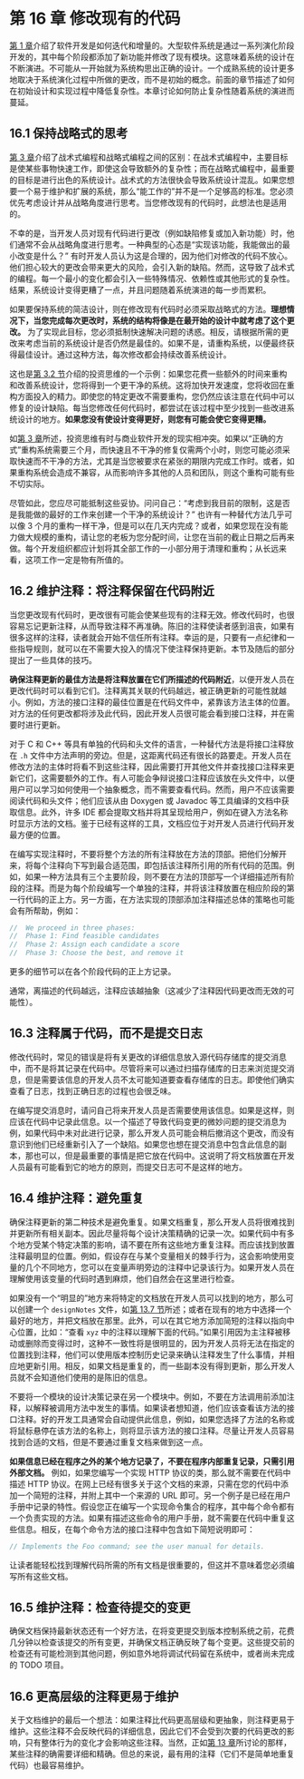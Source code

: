 # 第 16 章 修改现有的代码

[第 1 章](ch01.md)介绍了软件开发是如何迭代和增量的。大型软件系统是通过一系列演化阶段开发的，其中每个阶段都添加了新功能并修改了现有模块。这意味着系统的设计在不断演进。不可能从一开始就为系统构思出正确的设计。一个成熟系统的设计更多地取决于系统演化过程中所做的更改，而不是初始的概念。前面的章节描述了如何在初始设计和实现过程中降低复杂性。本章讨论如何防止复杂性随着系统的演进而蔓延。

## 16.1 保持战略式的思考

[第 3 章](ch03.md)介绍了战术式编程和战略式编程之间的区别：在战术式编程中，主要目标是使某些事物快速工作，即使这会导致额外的复杂性；而在战略式编程中，最重要的目标是进行出色的系统设计。战术式的方法很快会导致系统设计混乱。如果您想要一个易于维护和扩展的系统，那么“能工作的”并不是一个足够高的标准。您必须优先考虑设计并从战略角度进行思考。当您修改现有的代码时，此想法也是适用的。

不幸的是，当开发人员对现有代码进行更改（例如缺陷修复或加入新功能）时，他们通常不会从战略角度进行思考。一种典型的心态是“实现该功能，我能做出的最小改变是什么？” 有时开发人员认为这是合理的，因为他们对修改的代码不放心。他们担心较大的更改会带来更大的风险，会引入新的缺陷。然而，这导致了战术式的编程。每一个最小的变化都会引入一些特殊情况、依赖性或其他形式的复杂性。结果，系统设计变得更糟了一点，并且问题随着系统演进的每一步而累积。

如果要保持系统的简洁设计，则在修改现有代码时必须采取战略式的方法。**理想情况下，当您完成每次更改时，系统的结构将像是在最开始的设计中就考虑了这个更改。** 为了实现此目标，您必须抵制快速解决问题的诱惑。相反，请根据所需的更改来考虑当前的系统设计是否仍然是最佳的。如果不是，请重构系统，以便最终获得最佳设计。通过这种方法，每次修改都会持续改善系统设计。

这也是[第 3.2 节](ch03.md)介绍的投资思维的一个示例：如果您花费一些额外的时间来重构和改善系统设计，您将得到一个更干净的系统。这将加快开发速度，您将收回在重构方面投入的精力。即使您的特定更改不需要重构，您仍然应该注意在代码中可以修复的设计缺陷。每当您修改任何代码时，都尝试在该过程中至少找到一些改进系统设计的地方。**如果您没有使设计变得更好，则您有可能会使它变得更糟。**

如[第 3 章](ch03.md)所述，投资思维有时与商业软件开发的现实相冲突。如果以“正确的方式”重构系统需要三个月，而快速且不干净的修复仅需两个小时，则您可能必须采取快速而不干净的方法，尤其是当您被要求在紧张的期限内完成工作时。或者，如果重构系统会造成不兼容，从而影响许多其他的人员和团队，则这个重构可能有些不切实际。

尽管如此，您应尽可能抵制这些妥协。问问自己：“考虑到我目前的限制，这是否是我能做的最好的工作来创建一个干净的系统设计？” 也许有一种替代方法几乎可以像 3 个月的重构一样干净，但是可以在几天内完成？或者，如果您现在没有能力做大规模的重构，请让您的老板为您分配时间，让您在当前的截止日期之后再来做。每个开发组织都应计划将其全部工作的一小部分用于清理和重构；从长远来看，这项工作一定是物有所值的。

## 16.2 维护注释：将注释保留在代码附近

当您更改现有代码时，更改很有可能会使某些现有的注释无效。修改代码时，也很容易忘记更新注释，从而导致注释不再准确。陈旧的注释使读者感到沮丧，如果有很多这样的注释，读者就会开始不信任所有注释。幸运的是，只要有一点纪律和一些指导规则，就可以在不需要大投入的情况下使注释保持更新。本节及随后的部分提出了一些具体的技巧。

**确保注释更新的最佳方法是将注释放置在它们所描述的代码附近**，以便开发人员在更改代码时可以看到它们。注释离其关联的代码越远，被正确更新的可能性就越小。例如，方法的接口注释的最佳位置是在代码文件中，紧靠该方法主体的位置。对方法的任何更改都将涉及此代码，因此开发人员很可能会看到接口注释，并在需要时进行更新。

对于 C 和 C++ 等具有单独的代码和头文件的语言，一种替代方法是将接口注释放在 `.h` 文件中方法声明的旁边。但是，这距离代码还有很长的路要走。开发人员在修改方法的主体时将看不到这些注释，因此需要打开其他文件并查找接口注释来更新它们，这需要额外的工作。有人可能会争辩说接口注释应该放在头文件中，以便用户可以学习如何使用一个抽象概念，而不需要查看代码。然而，用户不应该需要阅读代码和头文件；他们应该从由 Doxygen 或 Javadoc 等工具编译的文档中获取信息。此外，许多 IDE 都会提取文档并将其呈现给用户，例如在键入方法名称时显示方法的文档。鉴于已经有这样的工具，文档应位于对开发人员进行代码开发最方便的位置。

在编写实现注释时，不要将整个方法的所有注释放在方法的顶部。把他们分解开来，将每个注释向下写到最合适范围，即包括该注释所引用的所有代码的范围。例如，如果一种方法具有三个主要阶段，则不要在方法的顶部写一个详细描述所有阶段的注释。而是为每个阶段编写一个单独的注释，并将该注释放置在相应阶段的第一行代码的正上方。另一方面，在方法实现的顶部添加注释描述总体的策略也可能会有所帮助，例如：

```java
//  We proceed in three phases:
//  Phase 1: Find feasible candidates
//  Phase 2: Assign each candidate a score
//  Phase 3: Choose the best, and remove it
```

更多的细节可以在各个阶段代码的正上方记录。

通常，离描述的代码越远，注释应该越抽象（这减少了注释因代码更改而无效的可能性）。

## 16.3 注释属于代码，而不是提交日志

修改代码时，常见的错误是将有关更改的详细信息放入源代码存储库的提交消息中，而不是将其记录在代码中。尽管将来可以通过扫描存储库的日志来浏览提交消息，但是需要该信息的开发人员不太可能知道要查看存储库的日志。即使他们确实查看了日志，找到正确日志的过程也会很乏味。

在编写提交消息时，请问自己将来开发人员是否需要使用该信息。如果是这样，则应该在代码中记录此信息。以一个描述了导致代码变更的微妙问题的提交消息为例，如果代码中未对此进行记录，那么开发人员可能会稍后撤消这个更改，而没有意识到他们已经重新引入了一个缺陷。如果您也想在提交消息中包含此信息的副本，那也可以，但是最重要的事情是把它放在代码中。这说明了将文档放置在开发人员最有可能看到它的地方的原则，而提交日志可不是这样的地方。

## 16.4 维护注释：避免重复

确保注释更新的第二种技术是避免重复。如果文档重复，那么开发人员将很难找到并更新所有相关副本。因此尽量将每个设计决策精确的记录一次。如果代码中有多个地方受某个特定决策的影响，请不要在所有这些地方重复注释。而应该找到放置注释最明显的位置。例如，假设存在与某个变量相关的棘手行为，这会影响使用变量的几个不同地方，您可以在变量声明旁边的注释中记录该行为。如果开发人员在理解使用该变量的代码时遇到麻烦，他们自然会在这里进行检查。

如果没有一个“明显的”地方来将特定的文档放在开发人员可以找到的地方，那么可以创建一个 `designNotes` 文件，如[第 13.7 节](ch13.md)所述；或者在现有的地方中选择一个最好的地方，并把文档放在那里。此外，可以在其它地方添加简短的注释以指向中心位置，比如：“查看 `xyz` 中的注释以理解下面的代码。”如果引用因为主注释被移动或删除而变得过时，这种不一致性将是很明显的，因为开发人员将无法在指定的位置找到注释，他们可以使用版本控制历史记录来确认注释发生了什么事情，并相应地更新引用。相反，如果文档是重复的，而一些副本没有得到更新，那么开发人员就不会知道他们使用的是陈旧的信息。

不要将一个模块的设计决策记录在另一个模块中。例如，不要在方法调用前添加注释，以解释被调用方法中发生的事情。如果读者想知道，他们应该查看该方法的接口注释。好的开发工具通常会自动提供此信息，例如，如果您选择了方法的名称或将鼠标悬停在该方法的名称上，则将显示该方法的接口注释。尽量让开发人员容易找到合适的文档，但是不要通过重复文档来做到这一点。

**如果信息已经在程序之外的某个地方记录了，不要在程序内部重复记录，只需引用外部文档。** 例如，如果您编写一个实现 HTTP 协议的类，那么就不需要在代码中描述 HTTP 协议。在网上已经有很多关于这个文档的来源，只需在您的代码中添加一个简短的注释，并附上其中一个来源的 URL 即可。另一个例子是已经在用户手册中记录的特性。假设您正在编写一个实现命令集合的程序，其中每个命令都有一个负责实现的方法。如果有描述这些命令的用户手册，就不需要在代码中重复这些信息。相反，在每个命令方法的接口注释中包含如下简短说明即可：

```java
// Implements the Foo command; see the user manual for details.
```

让读者能轻松找到理解代码所需的所有文档是很重要的，但这并不意味着您必须编写所有这些文档。

## 16.5 维护注释：检查待提交的变更

确保文档保持最新状态还有一个好方法，在将变更提交到版本控制系统之前，花费几分钟以检查该提交的所有变更，并确保文档正确反映了每个变更。这些提交前的检查还有可能检测到其他问题，例如意外地将调试代码留在系统中，或者尚未完成的 TODO 项目。

## 16.6 更高层级的注释更易于维护

关于文档维护的最后一个想法：如果注释比代码更高层级和更抽象，则注释更易于维护。这些注释不会反映代码的详细信息，因此它们不会受到次要的代码更改的影响，只有整体行为的变化才会影响这些注释。当然，正如[第 13 章](ch13.md)所讨论的那样，某些注释的确需要详细和精确。但总的来说，最有用的注释（它们不是简单地重复代码）也最容易维护。
